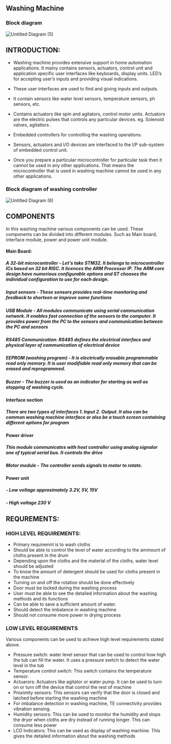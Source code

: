 ## Washing Machine
### Block diagram
![Untitled Diagram (5)](https://user-images.githubusercontent.com/93757351/154632060-719faf07-187a-46db-bcb7-1627fb29aa93.jpg)

##  INTRODUCTION:

- Washing machine provides extensive support in home automation applications. It mainy contains sensors, actuators, control unit and application specific user interfaces like keyboards, display units. LED’s for accepting user’s inputs and providing visual indications.

- These user interfaces are used to find and  giving inputs and outputs.
- It contain sensors like water level sensors, temperature sensors, ph sensors, etc.

- Contains actuators like spin and agitators, control motor units. Actuators are the electric pulses that controls any particular devices. eg. Solenoid valves, agitatiors .

- Embedded controllers for controlling the washing operations.

- Sensors, actuators and I/O devices are interfaced to the I/P sub-system of embedded control unit.
- Once you prepare a particular microcontroller for particular task then it cannot be used in any other applications. That means the microcontroller that is used in washing machine cannot be used in any other applications.
### Block diagram of washing controller
![Untitled Diagram (6)](https://user-images.githubusercontent.com/93757351/154830924-320d5f71-0366-4eb7-b7e6-9157d8710dff.jpg)


## COMPONENTS
In this washing machine various components can be used. These components can be divided into different modules.
Such as Main board, interface module, power and power unit module.
#### Main Board:
##### A 32-bit microcontroller - Let's take STM32. It belongs to microcontroller ICs based on 32 bit RISC. It licences the ARM Processor IP. The ARM core design have numerious configurable options and ST chooses the individual configuration to use for each design.
##### Input sensors - These sensors provides real-time monitoring and feedback to shorteen or improve some functions
##### USB Module - All modules communicate using serial communication network. It enables fast connection of the sensors to the computer. It provides power from the PC to the sensors and communication between the PC and sensors
##### RS485 Communication: RS485 defines the electrical interface and physical layer of communication of electrical device
##### EEPROM (washing program) - It is electrically erasable programmable read only memory. It is user modifiable read only memory that can be erased and reprogrammed.
##### Buzzer - The buzzer is used as an indicator for starting as well as stopping of washing cycle.
#### Interface section 
##### There are two types of interfaces 1. Input 2. Output. It also can be common washing machine interface or also be a touch screen containing different options for program
#### Power driver 
##### This module communicates with host controller using analog signalor one of typical serial bus. It controls the drive
##### Motor module - The controller sends signals to motor to rotate.  
#### Power unit
##### - Low voltage approximately 3.2V, 5V, 15V
##### - High voltage 230 V
## REQUREMENTS:

### HIGH LEVEL REQUIREMENTS:

- Primary requiremnt is to wash cloths
- Should be able to control the level of water according to the ammount of cloths present in the drum
- Depending upon the cloths and the material of the cloths, water level should be adjusted
- To know the amount of detergent should be used for cloths present in the machine
- Turning on and off the rotation should be done effectively
- Door must be locked during the washing process
- User must be able to see the detailed information about the washing methods and its functions
- Can be able to save a sufficient amount of water.
- Should detect the imbalance in washing machine
- Should not consume more power in drying process

### LOW LEVEL REQUIREMENTS
Various components can be used to achieve high level requirements stated above.

- Pressure switch: water level sensor that can be used to control how high the tub can fill the water. It uses a pressure switch to detect the water level in the tub
- Temperature control switch: This switch contains the temperature sensor. 
- Actuarors: Actuators like agitator or water pump. It can be used to turn on or turn off the device that control the rest of machine
- Proximity sensors: This sensors can verify that the door is closed and latched before starting the washing machine
- For imbalance detection in washing machine, TE connectivity provides vibration sensing.
- Humidity sensors: This can be used to monitor the humidity and stops the dryer when cloths are dry instead of running longer. This can consume less power
- LCD Indicators: This can be used as display of washing machine. This gives the detailed information about the washing methods 
